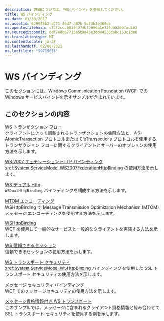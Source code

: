 ```yaml
---
description: 詳細については、「WS バインド」を参照してください。
title: WS バインディング
ms.date: 03/30/2017
ms.assetid: 629945b2-d771-46d7-a87b-5df3b2e460da
ms.openlocfilehash: c7372ccc00194574bf5696a1e72fd05206fad202
ms.sourcegitcommit: ddf7edb67715a5b9a45e3dd44536dabc153c1de0
ms.translationtype: MT
ms.contentlocale: ja-JP
ms.lasthandoff: 02/06/2021
ms.locfileid: "99715016"
---
```

# <a name="ws-binding"></a>WS バインディング

このセクションには、Windows Communication Foundation (WCF) での Windows サービスバインドを示すサンプルが含まれています。  
  
## <a name="in-this-section"></a>このセクションの内容  

 [WS トランザクション フロー](ws-transaction-flow.md)  
 クライアントによって調整されるトランザクションの使用方法と、WS-AtomicTransaction プロトコルまたは OleTransactions プロトコルを使用するトランザクション フローに関するクライアントとサーバーのオプションの使用方法を示します。  
  
 [WS 2007 フェデレーション HTTP バインディング](ws-2007-federation-http-binding.md)  
 <xref:System.ServiceModel.WS2007FederationHttpBinding> の使用方法を示します。  
  
 [WS デュアル Http](ws-dual-http.md)  
 `WSDualHttpBinding` バインディングを構成する方法を示します。  
  
 [MTOM エンコーディング](mtom-encoding.md)  
 WSHttpBinding で Message Transmission Optimization Mechanism (MTOM) メッセージ エンコーディングを使用する方法を示します。  
  
 [WSHttpBinding](wshttpbinding.md)  
 WCF を使用して一般的なサービスと一般的なクライアントを実装する方法を示します。  
  
 [WS 信頼できるセッション](ws-reliable-session.md)  
 信頼できるセッションの使用方法を示します。  
  
 [WS トランスポート セキュリティ](ws-transport-security.md)  
 <xref:System.ServiceModel.WSHttpBinding> バインディングを使用した SSL トランスポート セキュリティの使用方法を示します。  
  
 [メッセージ セキュリティ バインディング](message-security-binding.md)  
 WCF でのメッセージセキュリティの使用方法を示します。  
  
 [メッセージ資格情報付き WS トランスポート](ws-transport-with-message-credential.md)  
 このサンプルでは、メッセージに含まれるクライアント資格情報と組み合わせて SSL トランスポート セキュリティを使用する例を示します。
